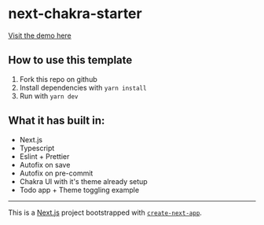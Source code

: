 # next-chakra-starter

[Visit the demo here](https://next-chakra-starter-nicolasmendonca.vercel.app/)

## How to use this template

1. Fork this repo on github
2. Install dependencies with `yarn install`
3. Run with `yarn dev`

## What it has built in:

- Next.js
- Typescript
- Eslint + Prettier
- Autofix on save
- Autofix on pre-commit
- Chakra UI with it's theme already setup
- Todo app + Theme toggling example

---

This is a [Next.js](https://nextjs.org/) project bootstrapped with [`create-next-app`](https://github.com/vercel/next.js/tree/canary/packages/create-next-app).
